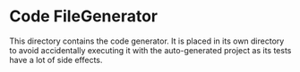 # Code FileGenerator

This directory contains the code generator. It is placed in its own directory
to avoid accidentally executing it with the auto-generated project as its tests
have a lot of side effects.
